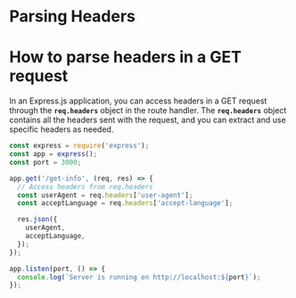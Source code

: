 # Parsing Headers

# How to parse headers in a GET request

In an Express.js application, you can access headers in a GET request through the **`req.headers`** object in the route handler. The **`req.headers`** object contains all the headers sent with the request, and you can extract and use specific headers as needed.

```jsx
const express = require('express');
const app = express();
const port = 3000;

app.get('/get-info', (req, res) => {
  // Access headers from req.headers
  const userAgent = req.headers['user-agent'];
  const acceptLanguage = req.headers['accept-language'];

  res.json({
    userAgent,
    acceptLanguage,
  });
});

app.listen(port, () => {
  console.log(`Server is running on http://localhost:${port}`);
});
```